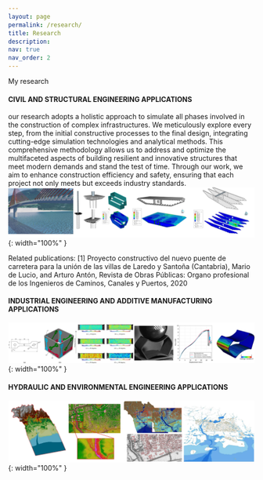 ```yaml
---
layout: page
permalink: /research/
title: Research
description:
nav: true
nav_order: 2
---
```


My research

#### CIVIL AND STRUCTURAL ENGINEERING APPLICATIONS
our research adopts a holistic approach to simulate all phases involved in the construction of complex infrastructures. We meticulously explore every step, from the initial constructive processes to the final design, integrating cutting-edge simulation technologies and analytical methods. This comprehensive methodology allows us to address and optimize the multifaceted aspects of building resilient and innovative structures that meet modern demands and stand the test of time. Through our work, we aim to enhance construction efficiency and safety, ensuring that each project not only meets but exceeds industry standards. 
![CIVIL](/assets/img/CIVIL.jpg){: width="100%" }

Related publications:
[1] Proyecto constructivo del nuevo puente de carretera para la unión de las villas de Laredo y Santoña (Cantabria), Mario de Lucio, and Arturo Antón, Revista de Obras Públicas: Organo profesional de los Ingenieros de Caminos, Canales y Puertos, 2020

#### INDUSTRIAL ENGINEERING AND ADDITIVE MANUFACTURING APPLICATIONS
![INDUSTRIAL](/assets/img/INDUSTRIAL.jpg){: width="100%" }

#### HYDRAULIC AND ENVIRONMENTAL ENGINEERING APPLICATIONS
![HYDRAULIC](/assets/img/HYDRAULIC.jpg){: width="100%" }
